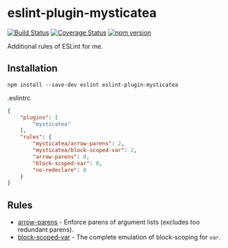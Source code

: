# eslint-plugin-mysticatea

[![Build Status](https://travis-ci.org/mysticatea/eslint-plugin.svg?branch=master)](https://travis-ci.org/mysticatea/eslint-plugin)
[![Coverage Status](https://coveralls.io/repos/mysticatea/eslint-plugin/badge.svg?branch=master)](https://coveralls.io/r/mysticatea/eslint-plugin?branch=master)
[![npm version](https://badge.fury.io/js/eslint-plugin-mysticatea.svg)](http://badge.fury.io/js/eslint-plugin-mysticatea)

Additional rules of ESLint for me.

## Installation

```
npm install --save-dev eslint eslint-plugin-mysticatea
```

.eslintrc

```json
{
    "plugins": [
        "mysticatea"
    ],
    "rules": {
        "mysticatea/arrow-parens": 2,
        "mysticatea/block-scoped-var": 2,
        "arrow-parens": 0,
        "block-scoped-var": 0,
        "no-redeclare": 0
    }
}
```

## Rules

- [arrow-parens](docs/arrow-parens.md) - Enforce parens of argument lists (excludes too redundant parens).
- [block-scoped-var](docs/block-scoped-var.md) - The complete emulation of block-scoping for `var`.
